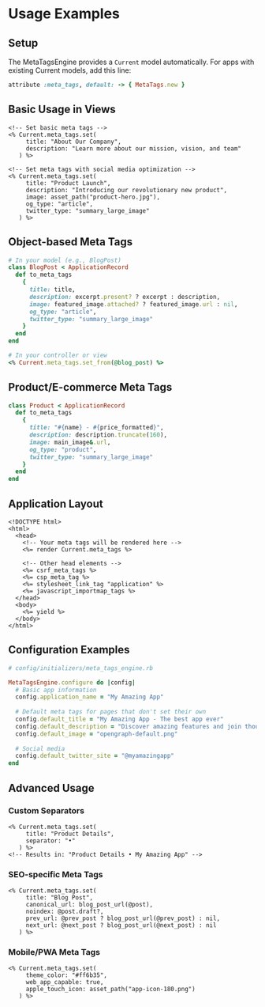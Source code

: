 # Usage Examples

## Setup

The MetaTagsEngine provides a `Current` model automatically. For apps with existing Current models, add this line:

```ruby
attribute :meta_tags, default: -> { MetaTags.new }
```

## Basic Usage in Views

```erb
<!-- Set basic meta tags -->
<% Current.meta_tags.set(
     title: "About Our Company",
     description: "Learn more about our mission, vision, and team"
   ) %>

<!-- Set meta tags with social media optimization -->
<% Current.meta_tags.set(
     title: "Product Launch",
     description: "Introducing our revolutionary new product",
     image: asset_path("product-hero.jpg"),
     og_type: "article",
     twitter_type: "summary_large_image"
   ) %>
```

## Object-based Meta Tags

```ruby
# In your model (e.g., BlogPost)
class BlogPost < ApplicationRecord
  def to_meta_tags
    {
      title: title,
      description: excerpt.present? ? excerpt : description,
      image: featured_image.attached? ? featured_image.url : nil,
      og_type: "article",
      twitter_type: "summary_large_image"
    }
  end
end

# In your controller or view
<% Current.meta_tags.set_from(@blog_post) %>
```

## Product/E-commerce Meta Tags

```ruby
class Product < ApplicationRecord
  def to_meta_tags
    {
      title: "#{name} - #{price_formatted}",
      description: description.truncate(160),
      image: main_image&.url,
      og_type: "product",
      twitter_type: "summary_large_image"
    }
  end
end
```

## Application Layout

```erb
<!DOCTYPE html>
<html>
  <head>
    <!-- Your meta tags will be rendered here -->
    <%= render Current.meta_tags %>
    
    <!-- Other head elements -->
    <%= csrf_meta_tags %>
    <%= csp_meta_tag %>
    <%= stylesheet_link_tag "application" %>
    <%= javascript_importmap_tags %>
  </head>
  <body>
    <%= yield %>
  </body>
</html>
```

## Configuration Examples

```ruby
# config/initializers/meta_tags_engine.rb

MetaTagsEngine.configure do |config|
  # Basic app information
  config.application_name = "My Amazing App"
  
  # Default meta tags for pages that don't set their own
  config.default_title = "My Amazing App - The best app ever"
  config.default_description = "Discover amazing features and join thousands of happy users"
  config.default_image = "opengraph-default.png"
  
  # Social media
  config.default_twitter_site = "@myamazingapp"
end
```

## Advanced Usage

### Custom Separators

```erb
<% Current.meta_tags.set(
     title: "Product Details",
     separator: "•"
   ) %>
<!-- Results in: "Product Details • My Amazing App" -->
```

### SEO-specific Meta Tags

```erb
<% Current.meta_tags.set(
     title: "Blog Post",
     canonical_url: blog_post_url(@post),
     noindex: @post.draft?,
     prev_url: @prev_post ? blog_post_url(@prev_post) : nil,
     next_url: @next_post ? blog_post_url(@next_post) : nil
   ) %>
```

### Mobile/PWA Meta Tags

```erb
<% Current.meta_tags.set(
     theme_color: "#ff6b35",
     web_app_capable: true,
     apple_touch_icon: asset_path("app-icon-180.png")
   ) %>
```
